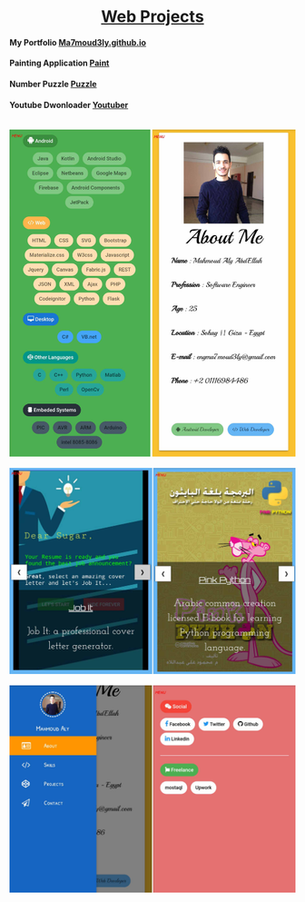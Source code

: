 <div align="center">

# [Web Projects](https://Ma7moud3ly.github.io) 

<div align="left">

#### My Portfolio [Ma7moud3ly.github.io](https://Ma7moud3ly.github.io)
#### Painting Application [Paint](Ma7moud3ly.github.io/paint)
#### Number Puzzle [Puzzle](Ma7moud3ly.github.io/numbers-buzzle)
#### Youtube Dwonloader [Youtuber](Ma7moud3ly.github.io/youtuber)

</div>
<br>
<div><img src="screenshots/img1.jpg" alt="drawing" width="800"/></div><br>
<div><img src="screenshots/img2.jpg" alt="drawing" width="800"/></div><br>
<div><img src="screenshots/img3.jpg" alt="drawing" width="800"/></div><br>

</div>
